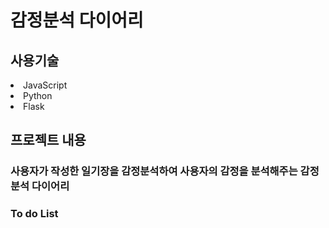 <h1>감정분석 다이어리
<h2>사용기술</h2>
<li>JavaScript</li>
<li>Python</li>
<li>Flask</li>
<h2>프로젝트 내용</h2>
<h3>사용자가 작성한 일기장을 감정분석하여 사용자의 감정을 분석해주는 감정분석 다이어리</h3>
<h3>To do List</h3>
